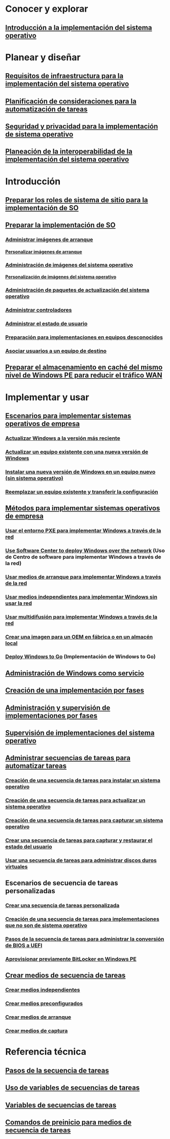 # Conocer y explorar
## [Introducción a la implementación del sistema operativo](understand/introduction-to-operating-system-deployment.md)

# Planear y diseñar
## [Requisitos de infraestructura para la implementación del sistema operativo](plan-design/infrastructure-requirements-for-operating-system-deployment.md)
## [Planificación de consideraciones para la automatización de tareas](plan-design/planning-considerations-for-automating-tasks.md)
## [Seguridad y privacidad para la implementación de sistema operativo](plan-design/security-and-privacy-for-operating-system-deployment.md)
## [Planeación de la interoperabilidad de la implementación del sistema operativo](plan-design/planning-for-operating-system-deployment-interoperability.md)

# Introducción
## [Preparar los roles de sistema de sitio para la implementación de SO](get-started/prepare-site-system-roles-for-operating-system-deployments.md)
## [Preparar la implementación de SO](get-started/prepare-for-operating-system-deployment.md)
### [Administrar imágenes de arranque](get-started/manage-boot-images.md)
#### [Personalizar imágenes de arranque](get-started/customize-boot-images.md)

### [Administración de imágenes del sistema operativo](get-started/manage-operating-system-images.md)
#### [Personalización de imágenes del sistema operativo](get-started/customize-operating-system-images.md)

### [Administración de paquetes de actualización del sistema operativo](get-started/manage-operating-system-upgrade-packages.md)
### [Administrar controladores](get-started/manage-drivers.md)
### [Administrar el estado de usuario](get-started/manage-user-state.md)
### [Preparación para implementaciones en equipos desconocidos](get-started/prepare-for-unknown-computer-deployments.md)
### [Asociar usuarios a un equipo de destino](get-started/associate-users-with-a-destination-computer.md)

## [Preparar el almacenamiento en caché del mismo nivel de Windows PE para reducir el tráfico WAN](get-started/prepare-windows-pe-peer-cache-to-reduce-wan-traffic.md)

# Implementar y usar
## [Escenarios para implementar sistemas operativos de empresa](deploy-use/scenarios-to-deploy-enterprise-operating-systems.md)
### [Actualizar Windows a la versión más reciente](deploy-use/upgrade-windows-to-the-latest-version.md)
### [Actualizar un equipo existente con una nueva versión de Windows](deploy-use/refresh-an-existing-computer-with-a-new-version-of-windows.md)
### [Instalar una nueva versión de Windows en un equipo nuevo (sin sistema operativo)](deploy-use/install-new-windows-version-new-computer-bare-metal.md)
### [Reemplazar un equipo existente y transferir la configuración](deploy-use/replace-an-existing-computer-and-transfer-settings.md)

## [Métodos para implementar sistemas operativos de empresa](deploy-use/methods-to-deploy-enterprise-operating-systems.md)
### [Usar el entorno PXE para implementar Windows a través de la red](deploy-use/use-pxe-to-deploy-windows-over-the-network.md)
### [Use Software Center to deploy Windows over the network](deploy-use/use-software-center-to-deploy-windows-over-the-network.md) (Uso de Centro de software para implementar Windows a través de la red)
### [Usar medios de arranque para implementar Windows a través de la red](deploy-use/use-bootable-media-to-deploy-windows-over-the-network.md)
### [Usar medios independientes para implementar Windows sin usar la red](deploy-use/use-stand-alone-media-to-deploy-windows-without-using-the-network.md)
### [Usar multidifusión para implementar Windows a través de la red](deploy-use/use-multicast-to-deploy-windows-over-the-network.md)
### [Crear una imagen para un OEM en fábrica o en un almacén local](deploy-use/create-an-image-for-an-oem-in-factory-or-a-local-depot.md)
### [Deploy Windows to Go](deploy-use/deploy-windows-to-go.md) (Implementación de Windows to Go)

## [Administración de Windows como servicio](deploy-use/manage-windows-as-a-service.md)
## [Creación de una implementación por fases](deploy-use/create-phased-deployment-for-task-sequence.md)
## [Administración y supervisión de implementaciones por fases](deploy-use/manage-monitor-phased-deployments.md)
## [Supervisión de implementaciones del sistema operativo](deploy-use/monitor-operating-system-deployments.md)

## [Administrar secuencias de tareas para automatizar tareas](deploy-use/manage-task-sequences-to-automate-tasks.md)
### [Creación de una secuencia de tareas para instalar un sistema operativo](deploy-use/create-a-task-sequence-to-install-an-operating-system.md)
### [Creación de una secuencia de tareas para actualizar un sistema operativo](deploy-use/create-a-task-sequence-to-upgrade-an-operating-system.md)
### [Creación de una secuencia de tareas para capturar un sistema operativo](deploy-use/create-a-task-sequence-to-capture-an-operating-system.md)
### [Crear una secuencia de tareas para capturar y restaurar el estado del usuario](deploy-use/create-a-task-sequence-to-capture-and-restore-user-state.md)
### [Usar una secuencia de tareas para administrar discos duros virtuales](deploy-use/use-a-task-sequence-to-manage-virtual-hard-disks.md)

## Escenarios de secuencia de tareas personalizadas
### [Crear una secuencia de tareas personalizada](deploy-use/create-a-custom-task-sequence.md)
### [Creación de una secuencia de tareas para implementaciones que no son de sistema operativo](deploy-use/create-a-task-sequence-for-non-operating-system-deployments.md)
### [Pasos de la secuencia de tareas para administrar la conversión de BIOS a UEFI](deploy-use/task-sequence-steps-to-manage-bios-to-uefi-conversion.md)
### [Aprovisionar previamente BitLocker en Windows PE](deploy-use/preprovision-bitlocker-in-windows-pe.md)

## [Crear medios de secuencia de tareas](deploy-use/create-task-sequence-media.md)
### [Crear medios independientes](deploy-use/create-stand-alone-media.md)
### [Crear medios preconfigurados](deploy-use/create-prestaged-media.md)
### [Crear medios de arranque](deploy-use/create-bootable-media.md)
### [Crear medios de captura](deploy-use/create-capture-media.md)

# Referencia técnica
## [Pasos de la secuencia de tareas](understand/task-sequence-steps.md)
## [Uso de variables de secuencias de tareas](understand/using-task-sequence-variables.md)
## [Variables de secuencias de tareas](understand/task-sequence-variables.md)
## [Comandos de preinicio para medios de secuencia de tareas](understand/prestart-commands-for-task-sequence-media.md)


